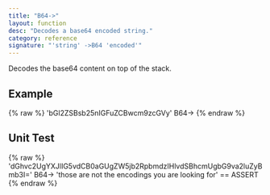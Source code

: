 ```yaml
---
title: "B64->"
layout: function
desc: "Decodes a base64 encoded string."
category: reference
signature: "'string' ->B64 'encoded'"
---
```


Decodes the base64 content on top of the stack.

## Example ##

{% raw %}
<warp10-warpscript-widget backend="{{backend}}"  exec-endpoint="{{execEndpoint}}">'bGl2ZSBsb25nIGFuZCBwcm9zcGVy'
B64->
</warp10-warpscript-widget>
{% endraw %}    

## Unit Test ##

{% raw %}
<warp10-warpscript-widget backend="{{backend}}"  exec-endpoint="{{execEndpoint}}">'dGhvc2UgYXJlIG5vdCB0aGUgZW5jb2RpbmdzIHlvdSBhcmUgbG9va2luZyBmb3I='
B64->
'those are not the encodings you are looking for' == ASSERT
</warp10-warpscript-widget>
{% endraw %}
